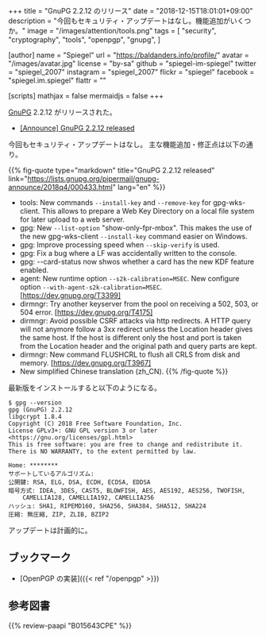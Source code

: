 +++
title = "GnuPG 2.2.12 のリリース"
date = "2018-12-15T18:01:01+09:00"
description = "今回もセキュリティ・アップデートはなし。機能追加がいくつか。"
image = "/images/attention/tools.png"
tags = [
  "security",
  "cryptography",
  "tools",
  "openpgp",
  "gnupg",
]

[author]
  name      = "Spiegel"
  url       = "https://baldanders.info/profile/"
  avatar    = "/images/avatar.jpg"
  license   = "by-sa"
  github    = "spiegel-im-spiegel"
  twitter   = "spiegel_2007"
  instagram = "spiegel_2007"
  flickr    = "spiegel"
  facebook  = "spiegel.im.spiegel"
  flattr    = ""

[scripts]
  mathjax = false
  mermaidjs = false
+++

[GnuPG] 2.2.12 がリリースされた。

- [[Announce] GnuPG 2.2.12 released](https://lists.gnupg.org/pipermail/gnupg-announce/2018q4/000433.html)

今回もセキュリティ・アップデートはなし。
主な機能追加・修正点は以下の通り。

{{% fig-quote type="markdown" title="GnuPG 2.2.12 released" link="https://lists.gnupg.org/pipermail/gnupg-announce/2018q4/000433.html" lang="en" %}}
* tools: New commands `--install-key` and `--remove-key` for gpg-wks-client.  This allows to prepare a Web Key Directory on a local file system for later upload to a web server.
* gpg: New `--list-option` "show-only-fpr-mbox".  This makes the use of the new gpg-wks-client `--install-key` command easier on Windows.
* gpg: Improve processing speed when `--skip-verify` is used.
* gpg: Fix a bug where a LF was accidentally written to the console.
* gpg: --card-status now shwos whether a card has the new KDF feature enabled.
* agent: New runtime option `--s2k-calibration=MSEC`.  New configure option `--with-agent-s2k-calibration=MSEC`. [https://dev.gnupg.org/T3399]
* dirmngr: Try another keyserver from the pool on receiving a 502, 503, or 504 error.  [https://dev.gnupg.org/T4175]
* dirmngr: Avoid possible CSRF attacks via http redirects.  A HTTP query will not anymore follow a 3xx redirect unless the Location header gives the same host.  If the host is different only the host and port is taken from the Location header and the original path and query parts are kept.
* dirmngr: New command FLUSHCRL to flush all CRLS from disk and memory.  [https://dev.gnupg.org/T3967]
* New simplified Chinese translation (zh_CN).
{{% /fig-quote %}}

最新版をインストールすると以下のようになる。

```text
$ gpg --version
gpg (GnuPG) 2.2.12
libgcrypt 1.8.4
Copyright (C) 2018 Free Software Foundation, Inc.
License GPLv3+: GNU GPL version 3 or later <https://gnu.org/licenses/gpl.html>
This is free software: you are free to change and redistribute it.
There is NO WARRANTY, to the extent permitted by law.

Home: ********
サポートしているアルゴリズム:
公開鍵: RSA, ELG, DSA, ECDH, ECDSA, EDDSA
暗号方式: IDEA, 3DES, CAST5, BLOWFISH, AES, AES192, AES256, TWOFISH,
    CAMELLIA128, CAMELLIA192, CAMELLIA256
ハッシュ: SHA1, RIPEMD160, SHA256, SHA384, SHA512, SHA224
圧縮: 無圧縮, ZIP, ZLIB, BZIP2
```

アップデートは計画的に。

## ブックマーク

- [OpenPGP の実装]({{< ref "/openpgp" >}})

[GnuPG]: https://gnupg.org/ "The GNU Privacy Guard"
[Libgcrypt]: https://gnupg.org/software/libgcrypt/

## 参考図書

{{% review-paapi "B015643CPE" %}} <!-- 暗号技術入門 第3版 -->
